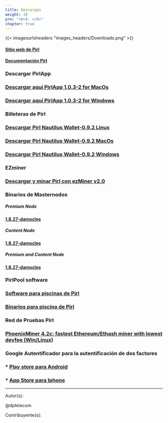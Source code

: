 ```yaml
---
title: Descargas
weight: 10
pre: "<b>9. </b>"
chapter: true
---
```


{{< imagesurlsheaders "images_headers/Downloads.png" >}}

#### [Sitio web de Pirl](https://pirl.io/en/ "PirlWebsite")

#### [Documentación Pirl](https://docs.pirl.io/en/ "PirlDocs")

### Descargar PirlApp

### [Descargar aquí PirlApp 1.0.3-2 for MacOs](https://pirl.live/ipfs/QmWytz95fF2P3ggn114X2oHzAaV5YbeSvMp9JNpkNbC924 "PirlApp for MacOs")

### [Descargar aquí PirlApp 1.0.3-2 for Windows](https://pirl.live/ipfs/QmVGhBHrwqjMC9G2VTAGpdpGxrYdoSKhNTU7Yxp8PyJcKD "PirlApp for Windows")

### Billeteras de Pirl

### [Descargar Pirl Nautilus Wallet-0.9.2 Linux](https://github.com/pirl/nautilus/releases/download/0.9.2/Pirl-Nautilus-Wallet-linux64-0-9-2.deb "Download here the Pirl Nautilus Wallet-0.9.2 Linux")

### [Descargar Pirl Nautilus Wallet-0.9.2 MacOs](https://github.com/pirl/nautilus/releases/download/0.9.2/Pirl-Nautilus-Wallet-0.9.2-mac.zip "Download here the Pirl Nautilus Wallet-0.9.2 MacOs")

### [Descargar Pirl Nautilus Wallet-0.9.2 Windows](https://github.com/pirl/nautilus/releases/download/0.9.2/Pirl-Nautilus-Wallet-0.9.2-win.zip "Download here the Pirl Nautilus Wallet-0.9.2 Windows")

### EZminer

### [Descargar y minar Pirl con ezMiner v2.0](https://pirl.io/blog/ezminer-v2/ "Download and mine Pirl with ezMiner v2.0")

### Binarios de Masternodos

##### Premium Node

#### [1.8.27-damocles](https://git.pirl.io/community/pirl/tags/1.8.27-damocles)

##### Content Node

#### [1.8.27-damocles](https://git.pirl.io/community/pirl/tags/1.8.27-damocles)

##### Premium and Content Node

#### [1.8.27-damocles](https://git.pirl.io/community/pirl/tags/1.8.27-damocles)

### PirlPool software

### [Software para piscinas de Pirl](https://github.com/sammy007/open-ethereum-pool "PirlPool software")

### [Binarios para piscina de Pirl](https://git.pirl.io/community/pirl/tags/pirl-linux-amd64-hulk-1_8_2 "PirlPool binary")

### Red de Pruebas Pirl

### [PhoenixMiner 4.2c: fastest Ethereum/Ethash miner with lowest devfee (Win/Linux)](https://bitcointalk.org/index.php?topic=2647654.0)

### Google Autentificador para la autentificación de dos factores

### * [Play store para Android](https://play.google.com/store/apps/details?id=com.google.android.apps.authenticator2)

### * [App Store para Iphone](https://itunes.apple.com/us/app/google-authenticator/id388497605?mt=8)

---
Autor(s):

@dptelecom

Contribuyente(s):
